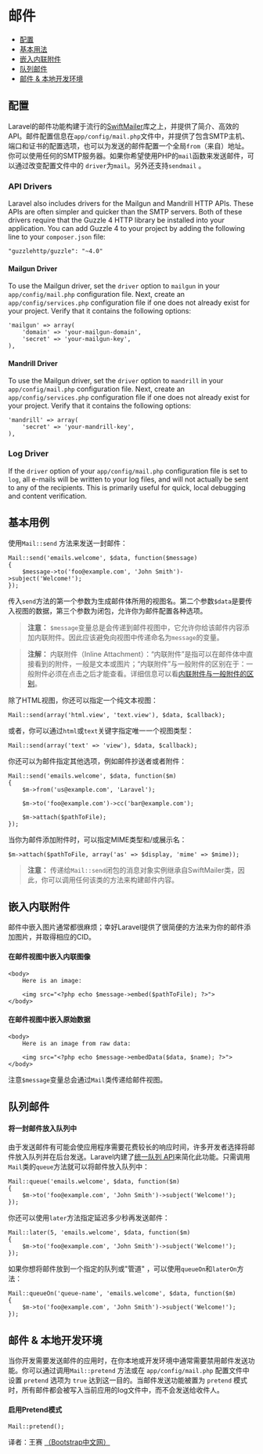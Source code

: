 # 邮件

- [配置](#configuration)
- [基本用法](#basic-usage)
- [嵌入内联附件](#embedding-inline-attachments)
- [队列邮件](#queueing-mail)
- [邮件 & 本地开发环境](#mail-and-local-development)

<a name="configuration"></a>
## 配置

Laravel的邮件功能构建于流行的[SwiftMailer](http://swiftmailer.org)库之上，并提供了简介、高效的API。邮件配置信息在`app/config/mail.php`文件中，并提供了包含SMTP主机、端口和证书的配置选项，也可以为发送的邮件配置一个全局`from`（来自）地址。你可以使用任何的SMTP服务器。如果你希望使用PHP的`mail`函数来发送邮件，可以通过改变配置文件中的 `driver`为`mail`。另外还支持`sendmail` 。

### API Drivers

Laravel also includes drivers for the Mailgun and Mandrill HTTP APIs. These APIs are often simpler and quicker than the SMTP servers. Both of these drivers require that the Guzzle 4 HTTP library be installed into your application. You can add Guzzle 4 to your project by adding the following line to your `composer.json` file:

	"guzzlehttp/guzzle": "~4.0"

#### Mailgun Driver

To use the Mailgun driver, set the `driver` option to `mailgun` in your `app/config/mail.php` configuration file. Next, create an `app/config/services.php` configuration file if one does not already exist for your project. Verify that it contains the following options:

	'mailgun' => array(
		'domain' => 'your-mailgun-domain',
		'secret' => 'your-mailgun-key',
	),

#### Mandrill Driver

To use the Mailgun driver, set the `driver` option to `mandrill` in your `app/config/mail.php` configuration file. Next, create an `app/config/services.php` configuration file if one does not already exist for your project. Verify that it contains the following options:

	'mandrill' => array(
		'secret' => 'your-mandrill-key',
	),

### Log Driver

If the `driver` option of your `app/config/mail.php` configuration file is set to `log`, all e-mails will be written to your log files, and will not actually be sent to any of the recipients. This is primarily useful for quick, local debugging and content verification.

<a name="basic-usage"></a>
## 基本用例

使用`Mail::send` 方法来发送一封邮件：

	Mail::send('emails.welcome', $data, function($message)
	{
		$message->to('foo@example.com', 'John Smith')->subject('Welcome!');
	});

传入`send`方法的第一个参数为生成邮件体所用的视图名。第二个参数`$data`是要传入视图的数据，第三个参数为闭包，允许你为邮件配置各种选项。

> **注意：** `$message`变量总是会传递到邮件视图中，它允许你给该邮件内容添加内联附件。因此应该避免向视图中传递命名为`message`的变量。

> **注解：** 内联附件（Inline Attachment）：“内联附件”是指可以在邮件体中直接看到的附件，一般是文本或图片；“内联附件”与一般附件的区别在于：一般附件必须在点击之后才能查看。详细信息可以看[内联附件与一般附件的区别](http://www.mkyong.com/computer-tips/different-between-inline-and-attachment-in-email/)。

除了HTML视图，你还可以指定一个纯文本视图：

	Mail::send(array('html.view', 'text.view'), $data, $callback);

或者，你可以通过`html`或`text`关键字指定唯一一个视图类型：

	Mail::send(array('text' => 'view'), $data, $callback);

你还可以为邮件指定其他选项，例如邮件抄送者或者附件：

	Mail::send('emails.welcome', $data, function($m)
	{
		$m->from('us@example.com', 'Laravel');

		$m->to('foo@example.com')->cc('bar@example.com');

		$m->attach($pathToFile);
	});

当你为邮件添加附件时，可以指定MIME类型和/或展示名：

	$m->attach($pathToFile, array('as' => $display, 'mime' => $mime));

> **注意：** 传递给`Mail::send`闭包的消息对象实例继承自SwiftMailer类，因此，你可以调用任何该类的方法来构建邮件内容。

<a name="embedding-inline-attachments"></a>
## 嵌入内联附件

邮件中嵌入图片通常都很麻烦；幸好Laravel提供了很简便的方法来为你的邮件添加图片，并取得相应的CID。

#### 在邮件视图中嵌入内联图像

	<body>
		Here is an image:

		<img src="<?php echo $message->embed($pathToFile); ?>">
	</body>

#### 在邮件视图中嵌入原始数据

	<body>
		Here is an image from raw data:

		<img src="<?php echo $message->embedData($data, $name); ?>">
	</body>

注意`$message`变量总会通过`Mail`类传递给邮件视图。

<a name="queueing-mail"></a>
## 队列邮件

#### 将一封邮件放入队列中

由于发送邮件有可能会使应用程序需要花费较长的响应时间，许多开发者选择将邮件放入队列并在后台发送。Laravel内建了[统一队列 API](/docs/queue)来简化此功能。只需调用`Mail`类的`queue`方法就可以将邮件放入队列中：

	Mail::queue('emails.welcome', $data, function($m)
	{
		$m->to('foo@example.com', 'John Smith')->subject('Welcome!');
	});

你还可以使用`later`方法指定延迟多少秒再发送邮件：

	Mail::later(5, 'emails.welcome', $data, function($m)
	{
		$m->to('foo@example.com', 'John Smith')->subject('Welcome!');
	});

如果你想将邮件放到一个指定的队列或"管道" ，可以使用`queueOn`和`laterOn`方法：

	Mail::queueOn('queue-name', 'emails.welcome', $data, function($m)
	{
		$m->to('foo@example.com', 'John Smith')->subject('Welcome!');
	});

<a name="mail-and-local-development"></a>
## 邮件 & 本地开发环境

当你开发需要发送邮件的应用时，在你本地或开发环境中通常需要禁用邮件发送功能。你可以通过调用`Mail::pretend` 方法或在 `app/config/mail.php` 配置文件中设置 `pretend` 选项为 `true` 达到这一目的。当邮件发送功能被置为 `pretend` 模式时，所有邮件都会被写入当前应用的log文件中，而不会发送给收件人。

#### 启用Pretend模式

	Mail::pretend();

译者：王赛  [（Bootstrap中文网）](http://www.bootcss.com)